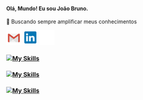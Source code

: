 #### Olá, Mundo! Eu sou João Bruno.

 🌱 Buscando sempre amplificar meus conhecimentos

<div align="left">
  <a href="https://github.com/jbrun0r">
<!--   <img align="center" height="120em" src="https://github-readme-stats.vercel.app/api?username=jbrun0r&border_color=0D1117&border_radius=17&show_icons=true&text_color=C9D1D9&title_color=58A6FF&icon_color=3CB371&bg_color=DEG,1F2938,19212D,141A24,10151D,0D1117&include_all_commits=true&count_private=true"/>
  <img align="center" height="120em" src="https://github-readme-stats.vercel.app/api/top-langs/?username=jbrun0r&border_color=0D1117&border_radius=8&layout=compact&langs_count=7&text_color=C9D1D9&title_color=58A6FF&icon_color=3CB371&bg_color=DEG,0D1117,0D1117,10151D,141A24,19212D,1F2938"/></img> -->
 
  <a href="joaobruno.rf@gmail.com"><img src="https://raw.githubusercontent.com/jbrun0r/jbrun0r/72f3354a14617468a94070d7104542043a51b2aa/Gmail_sem.svg" height ="40em" target="_blank"></a>
  <a href="https://www.linkedin.com/in/joaobrunodev/" target="_blank"><img src="https://raw.githubusercontent.com/jbrun0r/jbrun0r/7dacf3939ea559005194548d71ee6caed9cc3d3b/Linkedin_sem_azul.svg" height="40em" target="_blank"></a>
  <a href="https://portfolio-joaobruno.firebaseapp.com/#/" target="_blank"><img src="https://raw.githubusercontent.com/jbrun0r/jbrun0r/56dea0c4caa3d58084df1a5827fc279503e56cb5/Portfolio_Icon_sem.svg" height="40em" target="_blank"></a> 
</div>
 
 ### [![My Skills](https://skillicons.dev/icons?i=python,flask,java,spring,mysql,postgres&perline=6)](https://skillicons.dev)
 
 ### [![My Skills](https://skillicons.dev/icons?i=flutter,firebase,vue,typescript,css,tailwind&perline=6)](https://skillicons.dev)
 ### [![My Skills](https://skillicons.dev/icons?i=aws,docker,azure&perline=6)](https://skillicons.dev)
 
<!--   <img src="https://github.com/jbrun0r/jbrun0r/blob/imagens/cat-giphy.gif" width="100"/> -->
 
 <!-- ![Snake animation](https://github.com/jbrun0r/jbrun0r/blob/output/github-contribution-grid-snake.svg) -->

